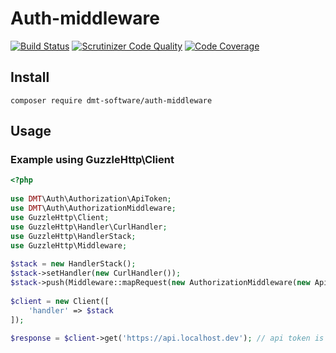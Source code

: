 # Auth-middleware

[![Build Status](https://travis-ci.org/dmt-software/auth-middleware.svg?branch=master)](https://travis-ci.org/dmt-software/auth-middleware)
[![Scrutinizer Code Quality](https://scrutinizer-ci.com/g/dmt-software/auth-middleware/badges/quality-score.png?b=master)](https://scrutinizer-ci.com/g/dmt-software/auth-middleware/?branch=master)
[![Code Coverage](https://scrutinizer-ci.com/g/dmt-software/auth-middleware/badges/coverage.png?b=master)](https://scrutinizer-ci.com/g/dmt-software/auth-middleware/?branch=master)

## Install
`composer require dmt-software/auth-middleware`

## Usage

### Example using GuzzleHttp\Client

```php
<?php
 
use DMT\Auth\Authorization\ApiToken;
use DMT\Auth\AuthorizationMiddleware;
use GuzzleHttp\Client;
use GuzzleHttp\Handler\CurlHandler;
use GuzzleHttp\HandlerStack;
use GuzzleHttp\Middleware;
 
$stack = new HandlerStack();
$stack->setHandler(new CurlHandler());
$stack->push(Middleware::mapRequest(new AuthorizationMiddleware(new ApiToken('abc123abc123'))));
 
$client = new Client([
    'handler' => $stack
]);
 
$response = $client->get('https://api.localhost.dev'); // api token is added before the request is sent.

```